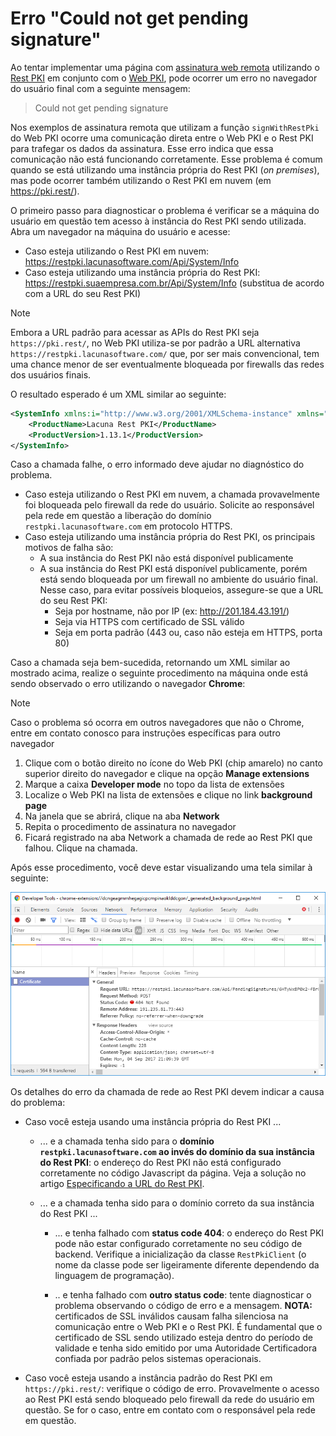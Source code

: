 ﻿# Erro "Could not get pending signature"

Ao tentar implementar uma página com [assinatura web remota](../../pki-guide/web-signatures/remote.md) utilizando o
[Rest PKI](../index.md) em conjunto com o [Web PKI](../../web-pki/index.md), pode ocorrer um erro no navegador do
usuário final com a seguinte mensagem:

> Could not get pending signature

Nos exemplos de assinatura remota que utilizam a função `signWithRestPki` do Web PKI ocorre uma comunicação direta
entre o Web PKI e o Rest PKI para trafegar os dados da assinatura. Esse erro indica que essa comunicação não está
funcionando corretamente. Esse problema é comum quando se está utilizando uma instância própria do Rest PKI (*on
premises*), mas pode ocorrer também utilizando o Rest PKI em nuvem (em https://pki.rest/).

O primeiro passo para diagnosticar o problema é verificar se a máquina do usuário em questão tem acesso à
instância do Rest PKI sendo utilizada. Abra um navegador na máquina do usuário e acesse:

* Caso esteja utilizando o Rest PKI em nuvem: https://restpki.lacunasoftware.com/Api/System/Info
* Caso esteja utilizando uma instância própria do Rest PKI: https://restpki.suaempresa.com.br/Api/System/Info (substitua de acordo com a URL do seu Rest PKI)

> [!NOTE]
> Embora a URL padrão para acessar as APIs do Rest PKI seja `https://pki.rest/`, no Web PKI utiliza-se por padrão a URL alternativa
> `https://restpki.lacunasoftware.com/` que, por ser mais convencional, tem uma chance menor de ser eventualmente bloqueada por
> firewalls das redes dos usuários finais.

O resultado esperado é um XML similar ao seguinte:

```xml
<SystemInfo xmlns:i="http://www.w3.org/2001/XMLSchema-instance" xmlns="http://schemas.datacontract.org/2004/07/Lacuna.RestPki.Api.System">
	<ProductName>Lacuna Rest PKI</ProductName>
	<ProductVersion>1.13.1</ProductVersion>
</SystemInfo>
```

Caso a chamada falhe, o erro informado deve ajudar no diagnóstico do problema.

* Caso esteja utilizando o Rest PKI em nuvem, a chamada provavelmente foi bloqueada pelo firewall da rede do usuário. Solicite ao responsável pela rede
  em questão a liberação do domínio `restpki.lacunasoftware.com` em protocolo HTTPS.
* Caso esteja utilizando uma instância própria do Rest PKI, os principais motivos de falha são:
  * A sua instância do Rest PKI não está disponível publicamente
  * A sua instância do Rest PKI está disponível publicamente, porém está sendo bloqueada por um firewall no ambiente do usuário final. Nesse caso, para evitar
    possíveis bloqueios, assegure-se que a URL do seu Rest PKI:
    * Seja por hostname, não por IP (ex: http://201.184.43.191/)
    * Seja via HTTPS com certificado de SSL válido
    * Seja em porta padrão (443 ou, caso não esteja em HTTPS, porta 80)

Caso a chamada seja bem-sucedida, retornando um XML similar ao mostrado acima, realize o seguinte procedimento na máquina onde está sendo observado o erro
utilizando o navegador **Chrome**:

> [!NOTE]
> Caso o problema só ocorra em outros navegadores que não o Chrome, entre em contato conosco para instruções específicas para
> outro navegador

1. Clique com o botão direito no ícone do Web PKI (chip amarelo) no canto superior direito do navegador e clique na opção **Manage extensions**
1. Marque a caixa **Developer mode** no topo da lista de extensões
1. Localize o Web PKI na lista de extensões e clique no link **background page**
1. Na janela que se abrirá, clique na aba **Network**
1. Repita o procedimento de assinatura no navegador
1. Ficará registrado na aba Network a chamada de rede ao Rest PKI que falhou. Clique na chamada.

Após esse procedimento, você deve estar visualizando uma tela similar à seguinte:

![Web PKI network error](../../../../images/rest-pki/web-pki-network-error.png)

Os detalhes do erro da chamada de rede ao Rest PKI devem indicar a causa do problema:

* Caso você esteja usando uma instância própria do Rest PKI ...

  * ... e a chamada tenha sido para o **domínio `restpki.lacunasoftware.com` ao invés do domínio da sua instância do Rest PKI**: o endereço do
    Rest PKI não está configurado corretamente no código Javascript da página. Veja a solução no artigo
    [Especificando a URL do Rest PKI](../../web-pki/customizing-restpki-url.md).

  * ... e a chamada tenha sido para o domínio correto da sua instância do Rest PKI ...

    * ... e tenha falhado com **status code 404**: o endereço do Rest PKI pode não estar configurado corretamente no seu código de backend. Verifique
      a inicialização da classe `RestPkiClient` (o nome da classe pode ser ligeiramente diferente dependendo da linguagem de programação).

    * .. e tenha falhado com **outro status code**: tente diagnosticar o problema observando o código de erro e a mensagem. **NOTA:** certificados de
      SSL inválidos causam falha silenciosa na comunicação entre o Web PKI e o Rest PKI. É fundamental que o certificado de SSL sendo utilizado esteja
      dentro do período de validade e tenha sido emitido por uma Autoridade Certificadora confiada por padrão pelos sistemas operacionais.

* Caso você esteja usando a instância padrão do Rest PKI em `https://pki.rest/`: verifique o código de erro. Provavelmente o acesso ao Rest PKI está sendo
  bloqueado pelo firewall da rede do usuário em questão. Se for o caso, entre em contato com o responsável pela rede em questão.
